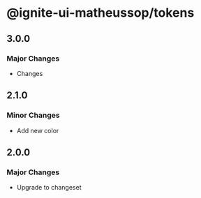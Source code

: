 # @ignite-ui-matheussop/tokens

## 3.0.0

### Major Changes

- Changes

## 2.1.0

### Minor Changes

- Add new color

## 2.0.0

### Major Changes

- Upgrade to changeset
